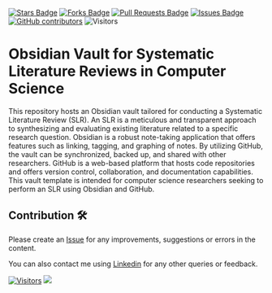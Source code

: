 <a href="https://github.com/drshahizan/obsidian-slr/stargazers"><img src="https://img.shields.io/github/stars/drshahizan/obsidian-slr" alt="Stars Badge"/></a>
<a href="https://github.com/drshahizan/obsidian-slr/network/members"><img src="https://img.shields.io/github/forks/drshahizan/obsidian-slr" alt="Forks Badge"/></a>
<a href="https://github.com/drshahizan/obsidian-slr/pulls"><img src="https://img.shields.io/github/issues-pr/drshahizan/obsidian-slr" alt="Pull Requests Badge"/></a>
<a href="https://github.com/drshahizan/obsidian-slr"><img src="https://img.shields.io/github/issues/drshahizan/obsidian-slr" alt="Issues Badge"/></a>
<a href="https://github.com/drshahizan/obsidian-slr/graphs/contributors"><img alt="GitHub contributors" src="https://img.shields.io/github/contributors/drshahizan/obsidian-slr?color=2b9348"></a>
![Visitors](https://api.visitorbadge.io/api/visitors?path=https%3A%2F%2Fgithub.com%2Fdrshahizan%2obsidian-slr&labelColor=%23d9e3f0&countColor=%23697689&style=flat)


# Obsidian Vault for Systematic Literature Reviews in Computer Science

This repository hosts an Obsidian vault tailored for conducting a Systematic Literature Review (SLR). An SLR is a meticulous and transparent approach to synthesizing and evaluating existing literature related to a specific research question. Obsidian is a robust note-taking application that offers features such as linking, tagging, and graphing of notes. By utilizing GitHub, the vault can be synchronized, backed up, and shared with other researchers. GitHub is a web-based platform that hosts code repositories and offers version control, collaboration, and documentation capabilities. This vault template is intended for computer science researchers seeking to perform an SLR using Obsidian and GitHub.

## Contribution 🛠️
Please create an [Issue](https://github.com/drshahizan/obsidian-slr/issues) for any improvements, suggestions or errors in the content.

You can also contact me using [Linkedin](https://www.linkedin.com/in/drshahizan/) for any other queries or feedback.

[![Visitors](https://api.visitorbadge.io/api/visitors?path=https%3A%2F%2Fgithub.com%2Fdrshahizan&labelColor=%23697689&countColor=%23555555&style=plastic)](https://visitorbadge.io/status?path=https%3A%2F%2Fgithub.com%2Fdrshahizan)
![](https://hit.yhype.me/github/profile?user_id=81284918)
